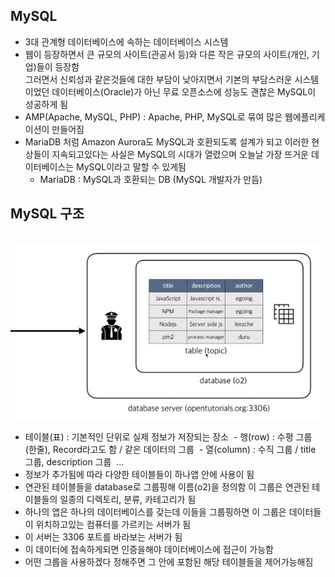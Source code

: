 ## MySQL
- 3대 관계형 데이터베이스에 속하는 데이터베이스 시스템
- 웹이 등장하면서 큰 규모의 사이트(관공서 등)와 다른 작은 규모의 사이트(개인, 기업)들이 등장함<br/>그러면서 신뢰성과 같은것들에 대한 부담이 낮아지면서 기본의 부담스러운 시스템이었던 데이터베이스(Oracle)가 아닌 무료 오픈소스에 성능도 괜찮은 MySQL이 성공하게 됨
- AMP(Apache, MySQL, PHP) : Apache, PHP, MySQL로 묶여 많은 웹에플리케이션이 만들어짐
- MariaDB 처럼 Amazon Aurora도 MySQL과 호환되도록 설계가 되고 이러한 현상들이 지속되고있다는 사실은 MySQL의 시대가 열렸으며 오늘날 가장 뜨거운 데이터베이스는 MySQL이라고 말할 수 있게됨
  - MariaDB : MySQL과 호환되는 DB (MySQL 개발자가 만듬)


## MySQL 구조
<br/>![mysql](img/node30.png)<br/>
- 테이블(표) : 기본적인 단위로 실제 정보가 저장되는 장소
  - 행(row) : 수평 그룹 (한줄), Record라고도 함 \/ 같은 데이터의 그룹
  - 열(column) : 수직 그룹 \/ title 그룹, description 그룹  ...
- 정보가 추가됨에 따라 다양한 테이블들이 하나앱 안에 사용이 됨
- 연관된 테이블들을 database로 그룹핑해 이름(o2)을 정의함 이 그룹은 연관된 테이블들의 일종의 디렉토리, 분류, 카테고리가 됨
- 하나의 앱은 하나의 데이터베이스를 갖는데 이들을 그룹핑하면 이 그룹은 데이터들이 위치하고있는 컴퓨터를 가르키는 서버가 됨
- 이 서버는 3306 포트를 바라보는 서버가 됨
- 이 데이터에 접속하게되면 인증을해야 데이터베이스에 접근이 가능함
- 어떤 그룹을 사용하겠다 정해주면 그 안에 포함된 해당 테이블들을 제어가능해짐

